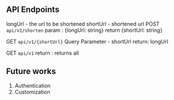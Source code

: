 ## API Endpoints

longUrl - the url to be shortened
shortUrl - shortened url
POST `api/v1/shorten`
    param : {longUrl: string}
    return {shortUrl: string}


GET `api/v1/{shortUrl}`
    Query Parameter - shortUrl
    return: longUrl

GET `api/v1`
    return : returns all 


## Future works
1. Authentication
2. Customization
